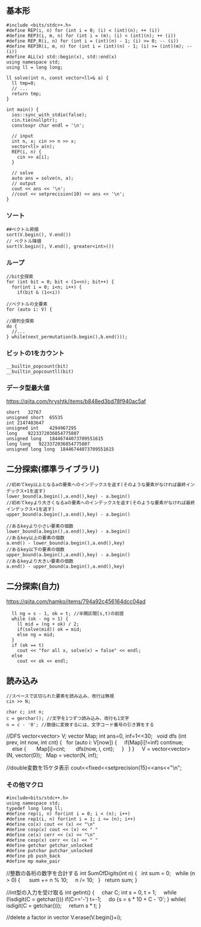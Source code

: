## 基本形
```
#include <bits/stdc++.h>
#define REP(i, n) for (int i = 0; (i) < (int)(n); ++ (i))
#define REP3(i, m, n) for (int i = (m); (i) < (int)(n); ++ (i))
#define REP_R(i, n) for (int i = (int)(n) - 1; (i) >= 0; -- (i))
#define REP3R(i, m, n) for (int i = (int)(n) - 1; (i) >= (int)(m); -- (i))
#define ALL(x) std::begin(x), std::end(x)
using namespace std;
using ll = long long;

ll solve(int n, const vector<ll>& a) {
  ll tmp=0;
  // ...
  return tmp;
}

int main() {
  ios::sync_with_stdio(false);
  cin.tie(nullptr);
  constexpr char endl = '\n';

  // input
  int n, x; cin >> n >> x;
  vector<ll> a(n);
  REP(i, n) {
    cin >> a[i];
  }

  // solve
  auto ans = solve(n, a);
  // output
  cout << ans << '\n';
  //cout << setprecision(10) << ans << '\n';
}
```

### ソート
```
##ベクトル昇順
sort(V.begin(), V.end())
// ベクトル降順
sort(V.begin(), V.end(), greater<int>())
```

### ループ
```
//bit全探索
for (int bit = 0; bit < (1<<n); bit++) { 
  for(int i = 0; i<n; i++) { 
    if(bit & (1<<i)) 

//ベクトルの全要素
for (auto i: V) {

//順列全探索
do {
  //...
} while(next_permutation(b.begin(),b.end()));
```

### ビットの1をカウント
```
__builtin_popcount(bit)
__builtin_popcountll(bit)
```

### データ型最大値
https://qiita.com/hryshtk/items/b848ed3bd78f940ac5af
```
short	32767
unsigned short	65535
int	2147483647
unsigned int	4294967295
long	9223372036854775807
unsigned long	18446744073709551615
long long	9223372036854775807
unsigned long long	18446744073709551615
```

## 二分探索(標準ライブラリ)
```
//初めてkey以上となるaの要素へのインデックスを返す(そのような要素がなければ最終インデックス+1を返す)
lower_bound(a.begin(),a.end(),key) - a.begin()
//初めてkeyより大きくなるaの要素へのインデックスを返す(そのような要素がなければ最終インデックス+1を返す)
upper_bound(a.begin(),a.end(),key) - a.begin()

//あるkeyより小さい要素の個数
lower_bound(a.begin(),a.end(),key) - a.begin()
//あるkey以上の要素の個数
a.end() - lower_bound(a.begin(),a.end(),key)
//あるkey以下の要素の個数
upper_bound(a.begin(),a.end(),key) - a.begin()
//あるkeyより大きい要素の個数
a.end() - upper_bound(a.begin(),a.end(),key)
```

## 二分探索(自力)
https://qiita.com/hamko/items/794a92c456164dcc04ad
```
  ll ng = s - 1, ok = t; //半開区間[s,t)の前提
  while (ok - ng > 1) {
    ll mid = (ng + ok) / 2;
    if(solve(mid)) ok = mid;
    else ng = mid;
  }
  if (ok == t) 
    cout << "for all x, solve(x) = false" << endl;
  else 
    cout << ok << endl;
```


## 読み込み
```
//スペースで区切られた要素を読み込み、改行は無視
cin >> N; 

char c; int n;
c = gerchar(); //文字を1つずつ読み込み、改行も1文字
n = c - '0'; //数値に変換するには、文字コード番号の引き算をする
```


//DFS
vector<vector<int>> V;
vector<int> Map;
int ans=0, inf=1<<30;
 
void dfs (int prev, int now, int cnt) {
  for (auto i: V[now]) {
    if(Map[i]!=inf) continue;
    else {
      Map[i]=cnt;
      dfs(now, i, cnt);
    }
  }
}
 
  V = vector<vector<int>>(N, vector<int>(0));
  Map = vector<int>(N, inf);

//double変数を15ケタ表示
cout<<fixed<<setprecision(15)<<ans<<"\n";

### その他マクロ
```
#include<bits/stdc++.h>
using namespace std;
typedef long long ll;
#define rep(i, n) for(int i = 0; i < (n); i++)
#define rep1(i, n) for(int i = 1; i <= (n); i++)
#define co(x) cout << (x) << "\n"
#define cosp(x) cout << (x) << " "
#define ce(x) cerr << (x) << "\n"
#define cesp(x) cerr << (x) << " "
#define getchar getchar_unlocked
#define putchar putchar_unlocked
#define pb push_back
#define mp make_pair
```


//整数の各桁の数字を合計する
int SumOfDigits(int n) {
  int sum = 0;
  while (n > 0) { 
    sum += n % 10;
    n /= 10;
  }
  return sum;
}

//int型の入力を受け取る
int getint() {
    char C; int s = 0, t = 1;
    while (!isdigit(C = getchar())) if(C=='-') t=-1;
    do {s = s * 10 + C - '0'; } while( isdigit(C = getchar()));
    return s * t;
}  



//delete a factor in vector
V.erase(V.begin()+i);  




